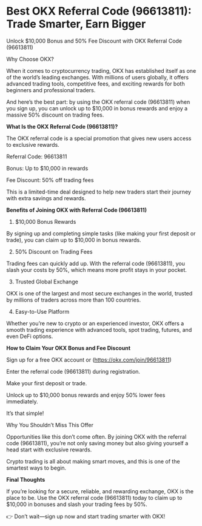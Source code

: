 # Best OKX Referral Code (96613811): Trade Smarter, Earn Bigger

Unlock $10,000 Bonus and 50% Fee Discount with OKX Referral Code (96613811)

Why Choose OKX?

When it comes to cryptocurrency trading, OKX has established itself as one of the world’s leading exchanges. With millions of users globally, it offers advanced trading tools, competitive fees, and exciting rewards for both beginners and professional traders.

And here’s the best part: by using the OKX referral code (96613811) when you sign up, you can unlock up to $10,000 in bonus rewards and enjoy a massive 50% discount on trading fees.

**What Is the OKX Referral Code (96613811)?**

The OKX referral code is a special promotion that gives new users access to exclusive rewards.

Referral Code: 96613811

Bonus: Up to $10,000 in rewards

Fee Discount: 50% off trading fees

This is a limited-time deal designed to help new traders start their journey with extra savings and rewards.

**Benefits of Joining OKX with Referral Code (96613811)**

1. $10,000 Bonus Rewards

By signing up and completing simple tasks (like making your first deposit or trade), you can claim up to $10,000 in bonus rewards.

2. 50% Discount on Trading Fees

Trading fees can quickly add up. With the referral code (96613811), you slash your costs by 50%, which means more profit stays in your pocket.

3. Trusted Global Exchange

OKX is one of the largest and most secure exchanges in the world, trusted by millions of traders across more than 100 countries.

4. Easy-to-Use Platform

Whether you’re new to crypto or an experienced investor, OKX offers a smooth trading experience with advanced tools, spot trading, futures, and even DeFi options.

**How to Claim Your OKX Bonus and Fee Discount**

Sign up for a free OKX account or (https://okx.com/join/96613811)

Enter the referral code (96613811) during registration.

Make your first deposit or trade.

Unlock up to $10,000 bonus rewards and enjoy 50% lower fees immediately.

It’s that simple!

Why You Shouldn’t Miss This Offer

Opportunities like this don’t come often. By joining OKX with the referral code (96613811), you’re not only saving money but also giving yourself a head start with exclusive rewards.

Crypto trading is all about making smart moves, and this is one of the smartest ways to begin.

**Final Thoughts**

If you’re looking for a secure, reliable, and rewarding exchange, OKX is the place to be. Use the OKX referral code (96613811) today to claim up to $10,000 in bonuses and slash your trading fees by 50%.

👉 Don’t wait—sign up now and start trading smarter with OKX!
